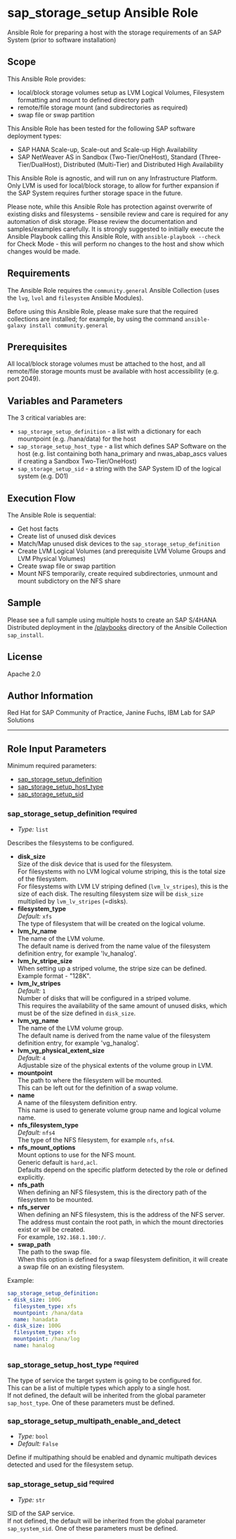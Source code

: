 # sap_storage_setup Ansible Role

Ansible Role for preparing a host with the storage requirements of an SAP System (prior to software installation)

## Scope

This Ansible Role provides:
- local/block storage volumes setup as LVM Logical Volumes, Filesystem formatting and mount to defined directory path
- remote/file storage mount (and subdirectories as required)
- swap file or swap partition

This Ansible Role has been tested for the following SAP software deployment types:
- SAP HANA Scale-up, Scale-out and Scale-up High Availability
- SAP NetWeaver AS in Sandbox (Two-Tier/OneHost), Standard (Three-Tier/DualHost), Distributed (Multi-Tier) and Distributed High Availability

This Ansible Role is agnostic, and will run on any Infrastructure Platform. Only LVM is used for local/block storage, to allow for further expansion if the SAP System requires further storage space in the future.

Please note, while this Ansible Role has protection against overwrite of existing disks and filesystems - sensibile review and care is required for any automation of disk storage. Please review the documentation and samples/examples carefully. It is strongly suggested to initially execute the Ansible Playbook calling this Ansible Role, with `ansible-playbook --check` for Check Mode - this will perform no changes to the host and show which changes would be made.

## Requirements

The Ansible Role requires the `community.general` Ansible Collection (uses the `lvg`, `lvol` and `filesystem` Ansible Modules).

Before using this Ansible Role, please make sure that the required collections are installed; for example, by using the command `ansible-galaxy install community.general`

## Prerequisites

All local/block storage volumes must be attached to the host, and all remote/file storage mounts must be available with host accessibility (e.g. port 2049).

## Variables and Parameters

The 3 critical variables are:
- `sap_storage_setup_definition` - a list with a dictionary for each mountpoint (e.g. /hana/data) for the host
- `sap_storage_setup_host_type` - a list which defines SAP Software on the host (e.g. list containing both hana_primary and nwas_abap_ascs values if creating a Sandbox Two-Tier/OneHost)
- `sap_storage_setup_sid` - a string with the SAP System ID of the logical system (e.g. D01)

## Execution Flow

The Ansible Role is sequential:
- Get host facts
- Create list of unused disk devices
- Match/Map unused disk devices to the `sap_storage_setup_definition`
- Create LVM Logical Volumes (and prerequisite LVM Volume Groups and LVM Physical Volumes)
- Create swap file or swap partition
- Mount NFS temporarily, create required subdirectories, unmount and mount subdictory on the NFS share

## Sample

Please see a full sample using multiple hosts to create an SAP S/4HANA Distributed deployment in the [/playbooks](../../playbooks/) directory of the Ansible Collection `sap_install`.

## License

Apache 2.0

## Author Information

Red Hat for SAP Community of Practice, Janine Fuchs, IBM Lab for SAP Solutions

---
<!-- BEGIN: Role Input Parameters -->
## Role Input Parameters

Minimum required parameters:

- [sap_storage_setup_definition](#sap_storage_setup_definition)
- [sap_storage_setup_host_type](#sap_storage_setup_host_type)
- [sap_storage_setup_sid](#sap_storage_setup_sid)


### sap_storage_setup_definition <sup>required</sup>

- _Type:_ `list`

Describes the filesystems to be configured.<br>

- **disk_size**<br>
    Size of the disk device that is used for the filesystem.<br>For filesystems with no LVM logical volume striping, this is the total size of the filesystem.<br>For filesystems with LVM LV striping defined (`lvm_lv_stripes`), this is the size of each disk. The resulting filesystem size will be `disk_size` multiplied by `lvm_lv_stripes` (=disks).
- **filesystem_type**<br>
    _Default:_ `xfs`<br>
    The type of filesystem that will be created on the logical volume.
- **lvm_lv_name**<br>
    The name of the LVM volume.<br>The default name is derived from the name value of the filesystem definition entry, for example 'lv_hanalog'.
- **lvm_lv_stripe_size**<br>
    When setting up a striped volume, the stripe size can be defined.<br>Example format - "128K".
- **lvm_lv_stripes**<br>
    _Default:_ `1`<br>
    Number of disks that will be configured in a striped volume.<br>This requires the availability of the same amount of unused disks, which must be of the size defined in `disk_size`.
- **lvm_vg_name**<br>
    The name of the LVM volume group.<br>The default name is derived from the name value of the filesystem definition entry, for example 'vg_hanalog'.
- **lvm_vg_physical_extent_size**<br>
    _Default:_ `4`<br>
    Adjustable size of the physical extents of the volume group in LVM.
- **mountpoint**<br>
    The path to where the filesystem will be mounted.<br>This can be left out for the definition of a swap volume.
- **name**<br>
    A name of the filesystem definition entry.<br>This name is used to generate volume group name and logical volume name.
- **nfs_filesystem_type**<br>
    _Default:_ `nfs4`<br>
    The type of the NFS filesystem, for example `nfs`, `nfs4`.
- **nfs_mount_options**<br>
    Mount options to use for the NFS mount.<br>Generic default is `hard,acl`.<br>Defaults depend on the specific platform detected by the role or defined explicitly.
- **nfs_path**<br>
    When defining an NFS filesystem, this is the directory path of the filesystem to be mounted.
- **nfs_server**<br>
    When defining an NFS filesystem, this is the address of the NFS server.<br>The address must contain the root path, in which the mount directories exist or will be created.<br>For example, `192.168.1.100:/`.
- **swap_path**<br>
    The path to the swap file.<br>When this option is defined for a swap filesystem definition, it will create a swap file on an existing filesystem.

Example:

```yaml
sap_storage_setup_definition:
- disk_size: 100G
  filesystem_type: xfs
  mountpoint: /hana/data
  name: hanadata
- disk_size: 100G
  filesystem_type: xfs
  mountpoint: /hana/log
  name: hanalog
```

### sap_storage_setup_host_type <sup>required</sup>


The type of service the target system is going to be configured for.<br>
This can be a list of multiple types which apply to a single host.<br>
If not defined, the default will be inherited from the global parameter `sap_host_type`. One of these parameters must be defined.<br>

### sap_storage_setup_multipath_enable_and_detect

- _Type:_ `bool`
- _Default:_ `False`

Define if multipathing should be enabled and dynamic multipath devices detected and used for the filesystem setup.<br>

### sap_storage_setup_sid <sup>required</sup>

- _Type:_ `str`

SID of the SAP service.<br>
If not defined, the default will be inherited from the global parameter `sap_system_sid`. One of these parameters must be defined.<br>

<!-- END: Role Input Parameters -->
